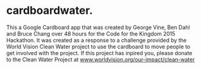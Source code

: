 # cardboardwater.
This a Google Cardboard app that was created by George Vine, Ben Dahl and Bruce Chang over 48 hours for the Code for the Kingdom 2015 Hackathon. It was created as a response to a challenge provided by the World Vision Clean Water project to use the cardboard to move people to get involved with the project. If this project has inpired you, please donate to the Clean Water Project at www.worldvision.org/our-impact/clean-water